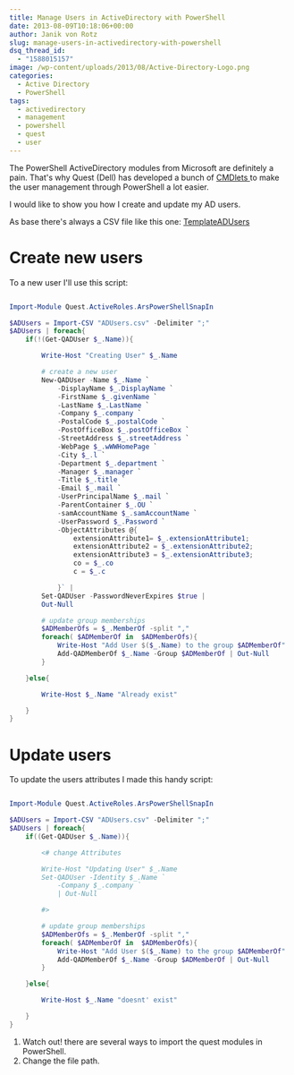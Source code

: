 ```yaml
---
title: Manage Users in ActiveDirectory with PowerShell
date: 2013-08-09T10:18:06+00:00
author: Janik von Rotz
slug: manage-users-in-activedirectory-with-powershell
dsq_thread_id:
  - "1588015157"
image: /wp-content/uploads/2013/08/Active-Directory-Logo.png
categories:
  - Active Directory
  - PowerShell
tags:
  - activedirectory
  - management
  - powershell
  - quest
  - user
---
```

The PowerShell ActiveDirectory modules from Microsoft are definitely a pain. That's why Quest (Dell) has developed a bunch of <a href="https://www.quest.com/powershell/activeroles-server.aspx">CMDlets </a>to make the user management through PowerShell a lot easier.

I would like to show you how I create and update my AD users.

As base there's always a CSV file like this one: <a href="/wp-content/uploads/2013/08/TemplateADUsers.csv">TemplateADUsers</a>

<!--more-->

<h1>Create new users</h1>

To a new user I'll use this script:

```powershell

Import-Module Quest.ActiveRoles.ArsPowerShellSnapIn

$ADUsers = Import-CSV "ADUsers.csv" -Delimiter ";"
$ADUsers | foreach{
    if(!(Get-QADUser $_.Name)){

        Write-Host "Creating User" $_.Name

        # create a new user
        New-QADUser -Name $_.Name `
            -DisplayName $_.DisplayName `
            -FirstName $_.givenName `
            -LastName $_.LastName `
            -Company $_.company `
            -PostalCode $_.postalCode `
            -PostOfficeBox $_.postOfficeBox `
            -StreetAddress $_.streetAddress `
            -WebPage $_.wWWHomePage `
            -City $_.l `
            -Department $_.department `
            -Manager $_.manager `
            -Title $_.title `
            -Email $_.mail `
            -UserPrincipalName $_.mail `
            -ParentContainer $_.OU `
            -samAccountName $_.samAccountName `
            -UserPassword $_.Password `
            -ObjectAttributes @{
                extensionAttribute1= $_.extensionAttribute1;
                extensionAttribute2 = $_.extensionAttribute2;
                extensionAttribute3 = $_.extensionAttribute3;
                co = $_.co
                c = $_.c

            }` |
        Set-QADUser -PasswordNeverExpires $true |
        Out-Null

        # update group memberships
        $ADMemberOfs = $_.MemberOf -split ","
        foreach( $ADMemberOf in  $ADMemberOfs){
            Write-Host "Add User $($_.Name) to the group $ADMemberOf"
            Add-QADMemberOf $_.Name -Group $ADMemberOf | Out-Null
        }

    }else{

        Write-Host $_.Name "Already exist"

    }
}

```

<h1>Update users</h1>

To update the users attributes I made this handy script:

```powershell

Import-Module Quest.ActiveRoles.ArsPowerShellSnapIn

$ADUsers = Import-CSV "ADUsers.csv" -Delimiter ";"
$ADUsers | foreach{
    if((Get-QADUser $_.Name)){

        <# change Attributes

        Write-Host "Updating User" $_.Name
        Set-QADUser -Identity $_.Name `
            -Company $_.company `
            | Out-Null

        #>

        # update group memberships
        $ADMemberOfs = $_.MemberOf -split ","
        foreach( $ADMemberOf in  $ADMemberOfs){
            Write-Host "Add User $($_.Name) to the group $ADMemberOf"
            Add-QADMemberOf $_.Name -Group $ADMemberOf | Out-Null
        }

    }else{

        Write-Host $_.Name "doesnt' exist"

    }
}

```

<ol>
    <li>Watch out! there are several ways to import the quest modules in PowerShell.</li>
    <li>Change the file path.</li>
</ol>